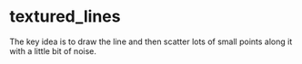 # textured_lines

The key idea is to draw the line and then scatter lots of small points along it with a little bit of noise. 